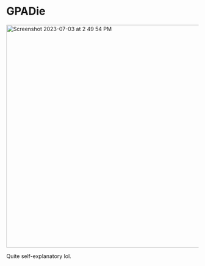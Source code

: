 # GPADie

<img width="584" alt="Screenshot 2023-07-03 at 2 49 54 PM" src="https://github.com/Prakhar896/GPADie/assets/53103894/cb9d7ea3-ce40-4a4c-9d1f-2cb97b1c49e6">

Quite self-explanatory lol.
